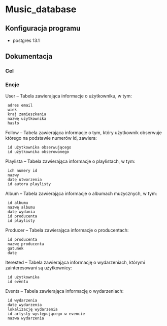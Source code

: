 # Music_database

## Konfiguracja programu
  - postgres 13.1
  
  
  ## Dokumentacja
  
  ### Cel
  
  
  ### Encje
  
 User – Tabela zawierająca informacje o użytkowniku, w tym:
 
	 adres email
	 wiek	
	 kraj zamieszkania 
	 nazwę użytkownika
	 hasło
		
Follow – Tabela zawierająca informacje o tym, który użytkownik obserwuje którego na podstawie numerów id, zawiera:

	 id użytkownika obserwującego
	 id użytkownika obserowanego
		
Playlista – Tabela zawierająca informacje o playlistach, w tym:

	 ich numery id
	 nazwy
	 datę utworzenia
	 id autora playlisty
		
Album – Tabela zawierająca informacje o albumach muzycznych, w tym:

	 id albumu
	 nazwę albumu
	 datę wydania
	 id producenta
	 id playlisty
		
Producer – Tabela zawierająca informacje o producentach:

	 id producenta
	 nazwę producenta
	 gatunek
	 datę
		
Iterested – Tabela zawierająca informację o wydarzeniach, którymi zainteresowani są użytkownicy:

	 id użytkownika
	 id eventu
		
Events – Tabela zawierająca informację o wydarzeniach:

	 id wydarzenia
	 datę wydarzenia
	 lokalizację wydarzenia
	 id artysty występującego w evencie
	 nazwa wydarzenia
